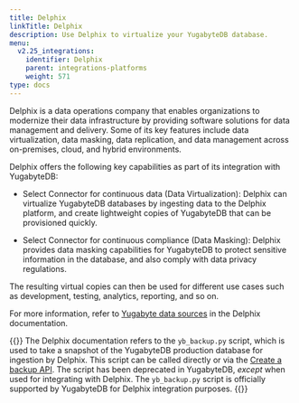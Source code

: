 ```yaml
---
title: Delphix
linkTitle: Delphix
description: Use Delphix to virtualize your YugabyteDB database.
menu:
  v2.25_integrations:
    identifier: Delphix
    parent: integrations-platforms
    weight: 571
type: docs
---
```


Delphix is a data operations company that enables organizations to modernize their data infrastructure by providing software solutions for data management and delivery. Some of its key features include data virtualization, data masking, data replication, and data management across on-premises, cloud, and hybrid environments.

Delphix offers the following key capabilities as part of its integration with YugabyteDB:

- Select Connector for continuous data (Data Virtualization): Delphix can virtualize YugabyteDB databases by ingesting data to the Delphix platform, and create lightweight copies of YugabyteDB that can be provisioned quickly.

- Select Connector for continuous compliance (Data Masking): Delphix provides data masking capabilities for YugabyteDB to protect sensitive information in the database, and also comply with data privacy regulations.

The resulting virtual copies can then be used for different use cases such as development, testing, analytics, reporting, and so on.

For more information, refer to [Yugabyte data sources](https://cd.delphix.com/docs/latest/yugabyte-data-sources) in the Delphix documentation.

{{<note title="Support for yb_backup.py script in Delphix integrations">}}
The Delphix documentation refers to the `yb_backup.py` script, which is used to take a snapshot of the YugabyteDB production database for ingestion by Delphix. This script can be called directly or via the [Create a backup API](https://api-docs.yugabyte.com/docs/yugabyte-platform/2d87d8d6901ad-create-a-backup-v2). The script has been deprecated in YugabyteDB, _except_ when used for integrating with Delphix. The `yb_backup.py` script is officially supported by YugabyteDB for Delphix integration purposes.
{{</note>}}
